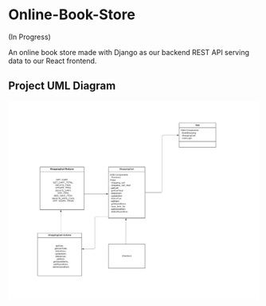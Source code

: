 # Online-Book-Store
(In Progress)

An online book store made with Django as our backend REST API serving data to our React frontend.

## Project UML Diagram
![UML](/UML_Diagram/UML_Diagram.png)
